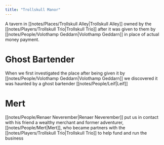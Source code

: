 ```yaml
---
title: "Trollskull Manor"
---
```

A tavern in [[notes/Places/Trollskull Alley|Trollskull Alley]] owned by the [[notes/Players/Trollskull Trio|Trollskull Trio]] after it was given to them by [[notes/People/Volothamp Geddarn|Volothamp Geddarn]] in place of actual money payment.

# Ghost Bartender
When we first investigated the place after being given it by [[notes/People/Volothamp Geddarn|Volothamp Geddarn]] we discovered it was haunted by a ghost bartender [[notes/People/Leif|Leif]]

# Mert
[[notes/People/Renaer Neverember|Renaer Neverember]] put us in contact with his friend a wealthy merchant and former adventurer, [[notes/People/Mert|Mert]], who became partners with the [[notes/Players/Trollskull Trio|Trollskull Trio]] to help fund and run the business

